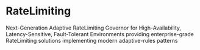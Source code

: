 # RateLimiting
Next-Generation Adaptive RateLimiting Governor for High-Availability, Latency-Sensitive, Fault-Tolerant Environments providing enterprise-grade RateLimiting solutions implementing modern adaptive-rules patterns
